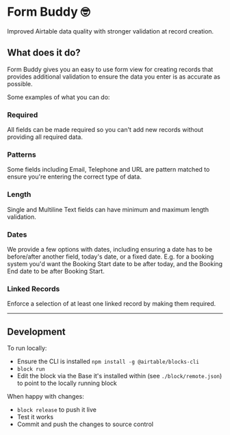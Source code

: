 # Form Buddy  🤓

Improved Airtable data quality with stronger validation at record creation.

## What does it do?

Form Buddy gives you an easy to use form view for creating records that provides additional validation to ensure the data you enter is as accurate as possible.

Some examples of what you can do:

### Required

All fields can be made required so you can't add new records without providing all required data.

### Patterns

Some fields including Email, Telephone and URL are pattern matched to ensure you're entering the correct type of data.

### Length

Single and Multiline Text fields can have minimum and maximum length validation.

### Dates

We provide a few options with dates, including ensuring a date has to be before/after another field, today's date, or a fixed date. E.g. for a booking system you'd want the Booking Start date to be after today, and the Booking End date to be after Booking Start.

### Linked Records

Enforce a selection of at least one linked record by making them required.

---

## Development

To run locally:

- Ensure the CLI is installed `npm install -g @airtable/blocks-cli`
- `block run`
- Edit the block via the Base it's installed within (see `./block/remote.json`) to point to the locally running block

When happy with changes:

- `block release` to push it live
- Test it works
- Commit and push the changes to source control